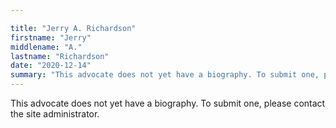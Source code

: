 ```yaml
---

title: "Jerry A. Richardson"
firstname: "Jerry"
middlename: "A."
lastname: "Richardson"
date: "2020-12-14"
summary: "This advocate does not yet have a biography. To submit one, please contact the site administrator."
---
```

This advocate does not yet have a biography. To submit one, please contact the site administrator.

